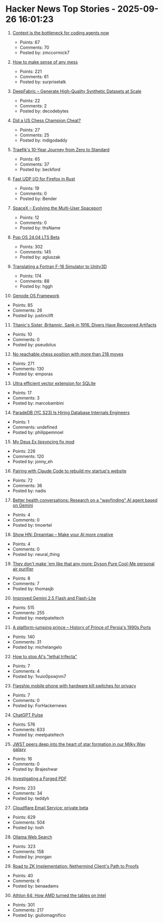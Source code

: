 # Hacker News Top Stories - 2025-09-26 16:01:23

1. [Context is the bottleneck for coding agents now](https://runnercode.com/blog/context-is-the-bottleneck-for-coding-agents-now)
   - Points: 67
   - Comments: 70
   - Posted by: zmccormick7

2. [How to make sense of any mess](https://www.howtomakesenseofanymess.com)
   - Points: 221
   - Comments: 61
   - Posted by: surprisetalk

3. [DeepFabric – Generate High-Quality Synthetic Datasets at Scale](https://lukehinds.github.io/deepfabric/)
   - Points: 22
   - Comments: 2
   - Posted by: decodebytes

4. [Did a US Chess Champion Cheat?](https://www.chicagobooth.edu/review/did-us-chess-champion-cheat)
   - Points: 27
   - Comments: 25
   - Posted by: indigodaddy

5. [Traefik's 10-Year Journey from Zero to Standard](https://traefik.io/blog/celebrating-10-years-of-traefik)
   - Points: 65
   - Comments: 37
   - Posted by: beckford

6. [Fast UDP I/O for Firefox in Rust](https://max-inden.de/post/fast-udp-io-in-firefox/)
   - Points: 19
   - Comments: 0
   - Posted by: Bender

7. [SpaceX – Evolving the Multi-User Spaceport](https://www.spacex.com/updates#multiuser-spaceport)
   - Points: 12
   - Comments: 0
   - Posted by: thsName

8. [Pop OS 24.04 LTS Beta](https://system76.com/pop/pop-beta/)
   - Points: 302
   - Comments: 145
   - Posted by: agluszak

9. [Translating a Fortran F-16 Simulator to Unity3D](https://vazgriz.com/762/f-16-flight-sim-in-unity-3d/)
   - Points: 174
   - Comments: 88
   - Posted by: hggh

10. [Genode OS Framework](https://genode.org)
   - Points: 85
   - Comments: 26
   - Posted by: justinclift

11. [Titanic's Sister, Britannic, Sank in 1916. Divers Have Recovered Artifacts](https://www.smithsonianmag.com/smart-news/the-titanics-sister-ship-the-britannic-sank-in-1916-for-the-first-time-ever-divers-have-recovered-artifacts-from-its-wreck-180987402/)
   - Points: 10
   - Comments: 0
   - Posted by: pseudolus

12. [No reachable chess position with more than 218 moves](https://lichess.org/@/Tobs40/blog/there-is-no-reachable-chess-position-with-more-than-218-moves/a5xdxeqs)
   - Points: 271
   - Comments: 130
   - Posted by: emporas

13. [Ultra efficient vector extension for SQLite](https://marcobambini.substack.com/p/the-state-of-vector-search-in-sqlite)
   - Points: 17
   - Comments: 3
   - Posted by: marcobambini

14. [ParadeDB (YC S23) Is Hiring Database Internals Engineers](https://paradedb.notion.site/?source=copy_link)
   - Points: 1
   - Comments: undefined
   - Posted by: philippemnoel

15. [My Deus Ex lipsyncing fix mod](https://www.joewintergreen.com/my-deus-ex-lipsyncing-fix-mod-making-of/)
   - Points: 226
   - Comments: 120
   - Posted by: jonny_eh

16. [Pairing with Claude Code to rebuild my startup's website](https://blog.nseldeib.com/p/pairing-with-claude-code-to-rebuild)
   - Points: 72
   - Comments: 36
   - Posted by: nadis

17. [Better health conversations: Research on a "wayfinding" AI agent based on Gemini](https://research.google/blog/towards-better-health-conversations-research-insights-on-a-wayfinding-ai-agent-based-on-gemini/)
   - Points: 4
   - Comments: 0
   - Posted by: tmoertel

18. [Show HN: Dreamtap – Make your AI more creative](https://dreamtap.xyz/)
   - Points: 4
   - Comments: 0
   - Posted by: neural_thing

19. [They don't make 'em like that any more: Dyson Pure Cool-Me personal air purifier](https://kevinboone.me/cool-me.html)
   - Points: 8
   - Comments: 7
   - Posted by: thomasjb

20. [Improved Gemini 2.5 Flash and Flash-Lite](https://developers.googleblog.com/en/continuing-to-bring-you-our-latest-models-with-an-improved-gemini-2-5-flash-and-flash-lite-release/)
   - Points: 515
   - Comments: 255
   - Posted by: meetpateltech

21. [A platform-jumping prince – History of Prince of Persia's 1990s Ports](https://www.jordanmechner.com/en/latest-news/#a-platform-jumping-prince)
   - Points: 140
   - Comments: 31
   - Posted by: michelangelo

22. [How to stop AI's "lethal trifecta"](https://www.economist.com/leaders/2025/09/25/how-to-stop-ais-lethal-trifecta)
   - Points: 7
   - Comments: 4
   - Posted by: 1vuio0pswjnm7

23. [Flagship mobile phone with hardware kill switches for privacy](https://news.itsfoss.com/murena-powered-hiroh-phone/)
   - Points: 7
   - Comments: 0
   - Posted by: ForHackernews

24. [ChatGPT Pulse](https://openai.com/index/introducing-chatgpt-pulse/)
   - Points: 576
   - Comments: 633
   - Posted by: meetpateltech

25. [JWST peers deep into the heart of star formation in our Milky Way galaxy](https://www.space.com/astronomy/james-webb-space-telescope/james-webb-space-telescope-peers-deep-into-the-heart-of-star-formation-in-our-milky-way-galaxy)
   - Points: 16
   - Comments: 0
   - Posted by: Brajeshwar

26. [Investigating a Forged PDF](https://mjg59.dreamwidth.org/73317.html)
   - Points: 233
   - Comments: 34
   - Posted by: teddyh

27. [Cloudflare Email Service: private beta](https://blog.cloudflare.com/email-service/)
   - Points: 629
   - Comments: 504
   - Posted by: tosh

28. [Ollama Web Search](https://ollama.com/blog/web-search)
   - Points: 323
   - Comments: 158
   - Posted by: jmorgan

29. [Road to ZK Implementation: Nethermind Client's Path to Proofs](https://www.nethermind.io/blog/road-to-zk-implementation-nethermind-clients-path-to-proofs)
   - Points: 40
   - Comments: 6
   - Posted by: benaadams

30. [Athlon 64: How AMD turned the tables on Intel](https://dfarq.homeip.net/athlon-64-how-amd-turned-the-tables-on-intel/)
   - Points: 301
   - Comments: 217
   - Posted by: giuliomagnifico

